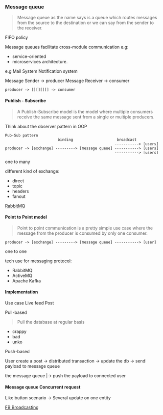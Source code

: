 ### Message queue

>Message queue as the name says is a queue which routes messages from the source to the destination or we can say from the sender to the receiver.

FIFO policy

Message queues facilitate cross-module communication
e.g:
 - service-oriented
 - microservices architecture.


e.g
Mail System
Notification system

Message Sender -> producer
Message Receiver -> consumer
```
producer -> [][][][] -> consumer
```

#### Publish - Subscribe

>A Publish-Subscribe model is the model where multiple consumers receive the same message sent from a single or multiple producers.

Think about the observer pattern in OOP

```
Pub-Sub pattern
						binding					   broadcast
                                                  -----------> [users]
producer -> [exchange] ---------> [message queue] -----------> [users]
                                                  -----------> [users]
```
one to many

different kind of exchange:
- direct
- topic
- headers
- fanout

[RabbitMQ](https://www.rabbitmq.com/tutorials/amqp-concepts.html)

#### Point to Point model

>Point to point communication is a pretty simple use case where the message from the producer is consumed by only one consumer.
```
producer -> [exchange] ---------> [message queue] -----------> [user]
```
one to one

tech use for messaging protocol:
- RabbitMQ
- ActiveMQ
- Apache Kafka

#### Implementation

Use case
Live feed Post

Pull-based
>Pull the database at regular basis
- crappy
- bad
- unko

Push-based

User create a post -> distributed transaction -> update the db
                                              -> send payload to message queue

the message queue |-> push the payload to connected user

#### Message queue Concurrent request

Like button scenario -> Several update on one entity

[FB Broadcasting](https://engineering.fb.com/ios/under-the-hood-broadcasting-live-video-to-millions/)
